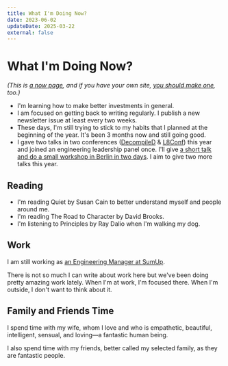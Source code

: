 ```yaml
---
title: What I'm Doing Now?
date: 2023-06-02
updateDate: 2025-03-22
external: false
---
```


# What I'm Doing Now?

_(This is [a now page](https://nownownow.com/about?ref=candost.blog), and if you have your own site, [you should make one](https://nownownow.com/about?ref=candost.blog), too.)_

- I'm learning how to make better investments in general.
- I am focused on getting back to writing regularly. I publish a new newsletter issue at least every two weeks.
- These days, I'm still trying to stick to my habits that I planned at the beginning of the year. It's been 3 months now and still going good.
- I gave two talks in two conferences ([DecompileD](https://decompiled.de) & [L8Conf](https://l8conf.com)) this year and joined an engineering leadership panel once. I'll give [a short talk and do a small workshop in Berlin in two days](https://lu.ma/nl0x95he). I aim to give two more talks this year.

## Reading

- I'm reading Quiet by Susan Cain to better understand myself and people around me.
- I'm reading The Road to Character by David Brooks.
- I'm listening to Principles by Ray Dalio when I'm walking my dog.

## Work

I am still working as [an Engineering Manager at SumUp](/joining-sumup).

There is not so much I can write about work here but we've been doing pretty amazing work lately. When I'm at work, I'm focused there. When I'm outside, I don't want to think about it.

## Family and Friends Time

I spend time with my wife, whom I love and who is empathetic, beautiful, intelligent, sensual, and loving—a fantastic human being.

I also spend time with my friends, better called my selected family, as they are fantastic people.

